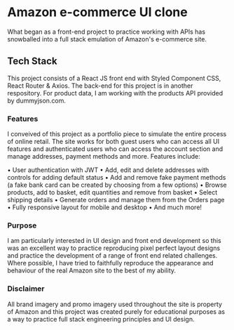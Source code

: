 # Amazon e-commerce UI clone

What began as a front-end project to practice working with APIs has snowballed into a full stack emulation of Amazon's e-commerce site.

## Tech Stack

This project consists of a React JS front end with Styled Component CSS, React Router & Axios. The back-end for this project is in another respository. For product data, I am working with the products API provided by dummyjson.com.

### Features

I conveived of this project as a portfolio piece to simulate the entire process of online retail. The site works for both guest users who can access all UI features and authenticated users who can access the account section and manage addresses, payment methods and more. Features include:

• User authentication with JWT
• Add, edit and delete addresses with controls for adding default status
• Add and remove fake payment methods (a fake bank card can be created by choosing from a few options)
• Browse products, add to basket, edit quantities and remove from basket
• Select shipping details
• Generate orders and manage them from the Orders page
• Fully responsive layout for mobile and desktop
• And much more!

### Purpose

I am particularly interested in UI design and front end development so this was an excellent way to practice reproducing pixel perfect layout designs and practice the development of a range of front end related challenges. Where possible, I have tried to faithfully reproduce the appearance and behaviour of the real Amazon site to the best of my ability. 

### Disclaimer

All brand imagery and promo imagery used throughout the site is property of Amazon and this project was created purely for educational purposes as a way to practice full stack engineering principles and UI design. 
